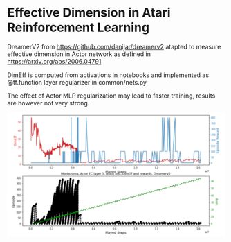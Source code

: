 # Effective Dimension in Atari Reinforcement Learning

DreamerV2 from https://github.com/danijar/dreamerv2 atapted to measure effective dimension in Actor network as defined in https://arxiv.org/abs/2006.04791

DimEff is computed from activations in notebooks and implemented as @tf.function layer regularizer in common/nets.py

The effect of Actor MLP regularization may lead to faster training, results are however not very strong.

![Montezuma DimEff regularization effect](./plots/montezuma.png)

